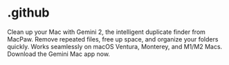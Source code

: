 # .github
Clean up your Mac with Gemini 2, the intelligent duplicate finder from MacPaw. Remove repeated files, free up space, and organize your folders quickly. Works seamlessly on macOS Ventura, Monterey, and M1/M2 Macs. Download the Gemini Mac app now.
